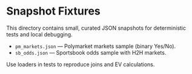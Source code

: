 # Snapshot Fixtures

This directory contains small, curated JSON snapshots for deterministic tests and local debugging.

- `pm_markets.json` — Polymarket markets sample (binary Yes/No).
- `sb_odds.json` — Sportsbook odds sample with H2H markets.

Use loaders in tests to reproduce joins and EV calculations.
